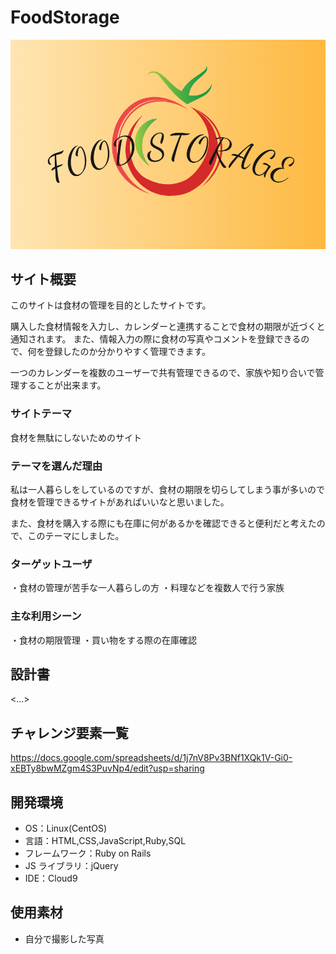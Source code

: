 # FoodStorage

![](https://github.com/Tt6588/FoodStorage/blob/main/app/assets/images/logo.PNG)

## サイト概要

このサイトは食材の管理を目的としたサイトです。

購入した食材情報を入力し、カレンダーと連携することで食材の期限が近づくと通知されます。
また、情報入力の際に食材の写真やコメントを登録できるので、何を登録したのか分かりやすく管理できます。

一つのカレンダーを複数のユーザーで共有管理できるので、家族や知り合いで管理することが出来ます。

### サイトテーマ

食材を無駄にしないためのサイト

### テーマを選んだ理由

私は一人暮らしをしているのですが、食材の期限を切らしてしまう事が多いので
食材を管理できるサイトがあればいいなと思いました。

また、食材を購入する際にも在庫に何があるかを確認できると便利だと考えたので、このテーマにしました。

### ターゲットユーザ

・食材の管理が苦手な一人暮らしの方
・料理などを複数人で行う家族

### 主な利用シーン

・食材の期限管理
・買い物をする際の在庫確認

## 設計書

<...>

## チャレンジ要素一覧

<https://docs.google.com/spreadsheets/d/1j7nV8Pv3BNf1XQk1V-Gi0-xEBTy8bwMZgm4S3PuvNp4/edit?usp=sharing>

## 開発環境

- OS：Linux(CentOS)
- 言語：HTML,CSS,JavaScript,Ruby,SQL
- フレームワーク：Ruby on Rails
- JS ライブラリ：jQuery
- IDE：Cloud9

## 使用素材

- 自分で撮影した写真
